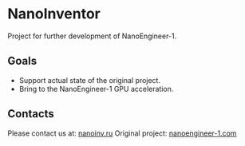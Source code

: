 NanoInventor
===============

Project for further development of NanoEngineer-1.

Goals
----------

 * Support actual state of the original project.
 * Bring to the NanoEngineer-1 GPU acceleration.

Contacts
----------
Please contact us at: [nanoinv.ru](http://nanoinv.ru)
Original project: [nanoengineer-1.com](http://www.nanoengineer-1.com/content)